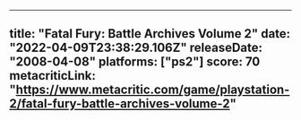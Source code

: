 
---
title: "Fatal Fury: Battle Archives Volume 2"
date: "2022-04-09T23:38:29.106Z"
releaseDate: "2008-04-08"
platforms: ["ps2"]
score: 70
metacriticLink: "https://www.metacritic.com/game/playstation-2/fatal-fury-battle-archives-volume-2"
---
